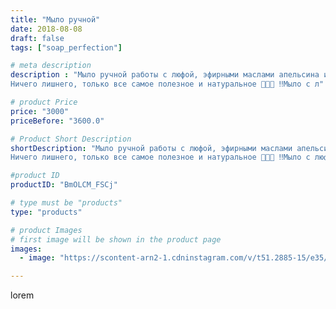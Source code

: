 ```yaml
---
title: "Мыло ручной"
date: 2018-08-08
draft: false
tags: ["soap_perfection"]

# meta description
description : "Мыло ручной работы с люфой, эфирными маслами апельсина и арбуза и также с маслом миндаля!
Ничего лишнего, только все самое полезное и натуральное 💛🍀🌾 ‼️Мыло с л"

# product Price
price: "3000"
priceBefore: "3600.0"

# Product Short Description
shortDescription: "Мыло ручной работы с люфой, эфирными маслами апельсина и арбуза и также с маслом миндаля!
Ничего лишнего, только все самое полезное и натуральное 💛🍀🌾 ‼️Мыло с люфой стимулирует кровообращение и обладает антицеллюлитным действием. Это приятный натуральный массажер и одновременно один из лучших способов пилинга."

#product ID
productID: "BmOLCM_FSCj"

# type must be "products"
type: "products"

# product Images
# first image will be shown in the product page
images:
  - image: "https://scontent-arn2-1.cdninstagram.com/v/t51.2885-15/e35/38047072_1032396493586383_3854784133716770816_n.jpg?se=7&tp=1&_nc_ht=scontent-arn2-1.cdninstagram.com&_nc_cat=107&_nc_ohc=xgSTZxSudicAX-IJn5I&ccb=7-4&oh=e0d9de3afdbaa7cbd9e8492d7be811d5&oe=6083F56C&ig_cache_key=MTg0MTQ1NzgyNzUzNDkzODI3NQ%3D%3D.2-ccb7-4"

---
```

lorem
